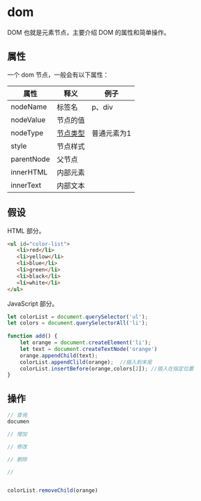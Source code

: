 # dom

DOM 也就是元素节点，主要介绍 DOM 的属性和简单操作。

## 属性

一个 dom 节点，一般会有以下属性：

| 属性       | 释义                                                         | 例子        |
| ---------- | ------------------------------------------------------------ | ----------- |
| nodeName   | 标签名                                                       | p、div      |
| nodeValue  | 节点的值                                                     |             |
| nodeType   | [节点类型](http://www.w3school.com.cn/htmldom/dom_properties.asp) | 普通元素为1 |
| style      | 节点样式                                                     |             |
| parentNode | 父节点                                                       |             |
| innerHTML  | 内部元素                                                     |             |
| innerText  | 内部文本                                                     |             |

## 假设

HTML 部分。

```html
<ul id="color-list">
   <li>red</li>
   <li>yellow</li>
   <li>blue</li>
   <li>green</li>
   <li>black</li>
   <li>white</li>
</ul>
```

JavaScript 部分。

```js
let colorList = document.querySelector('ul');
let colors = document.querySelectorAll('li');
    
function add() {
    let orange = document.createElement('li');
    let text = document.createTextNode('orange')
    orange.appendChild(text);
    colorList.appendClild(orange);  //插入到末尾
    colorList.insertBefore(orange,colors[2]); //插入在指定位置
}
```

## 操作

```js
// 查询
documen

// 增加

// 修改

// 删除

// 


colorList.removeChild(orange)
```

